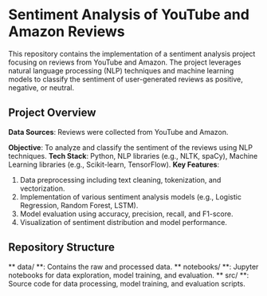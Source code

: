 # Sentiment Analysis of YouTube and Amazon Reviews

This repository contains the implementation of a sentiment analysis project focusing on reviews from YouTube and Amazon. The project leverages natural language processing (NLP) techniques and machine learning models to classify the sentiment of user-generated reviews as positive, negative, or neutral.

## Project Overview
**Data Sources**: Reviews were collected from YouTube and Amazon.

**Objective**: To analyze and classify the sentiment of the reviews using NLP techniques.
**Tech Stack**: Python, NLP libraries (e.g., NLTK, spaCy), Machine Learning libraries (e.g., Scikit-learn, TensorFlow).
**Key Features**:

1. Data preprocessing including text cleaning, tokenization, and vectorization.
2. Implementation of various sentiment analysis models (e.g., Logistic Regression, Random Forest, LSTM).
3. Model evaluation using accuracy, precision, recall, and F1-score.
4. Visualization of sentiment distribution and model performance.

## Repository Structure
** data/ **: Contains the raw and processed data.
** notebooks/ **: Jupyter notebooks for data exploration, model training, and evaluation.
** src/ **: Source code for data processing, model training, and evaluation scripts.


